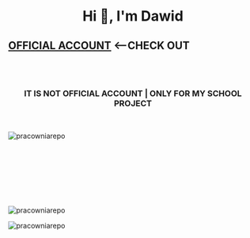 <h1 align="center">Hi 👋, I'm Dawid</h1>
<h2  color="red !important"><a href="https://github.com/DarkSpine433" target="blank">OFFICIAL ACCOUNT</a> <--CHECK OUT</h2>
 <br><br>
 <h3 align="center">IT IS NOT OFFICIAL ACCOUNT <B>|</B> ONLY FOR MY SCHOOL PROJECT</h3>
<br>
<p><img align="left" src="https://github-readme-stats.vercel.app/api/top-langs?username=pracowniarepo&show_icons=true&locale=en&layout=compact" alt="pracowniarepo" /></p>
<br><br><br><br><br><br><br><br>
<p><img align="center" clear="both" src="https://github-readme-streak-stats.herokuapp.com/?user=pracowniarepo&" alt="pracowniarepo" /></p>
  
<p align="left"> <img src="https://komarev.com/ghpvc/?username=pracowniarepo&label=Profile%20views&color=0e75b6&style=flat" alt="pracowniarepo" /> </p>

